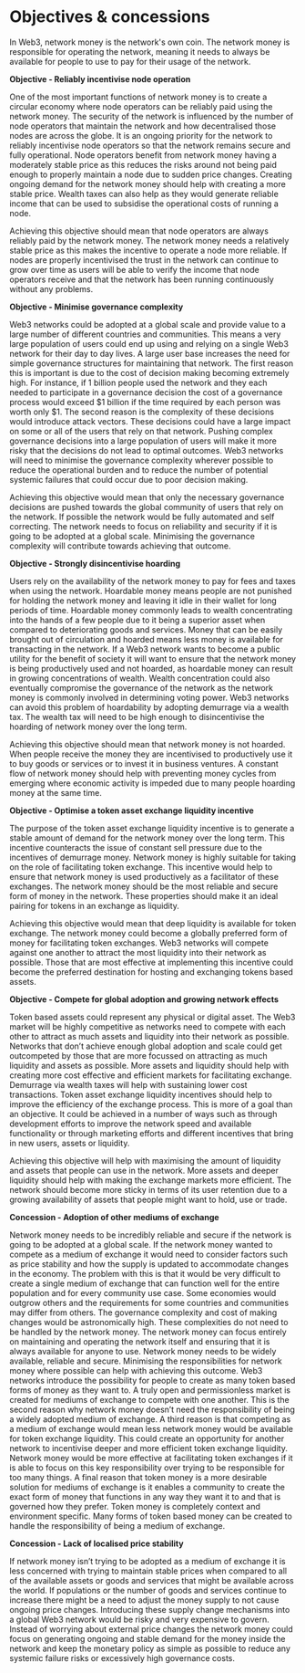 # Objectives & concessions

In Web3, network money is the network's own coin. The network money is responsible for operating the network, meaning it needs to always be available for people to use to pay for their usage of the network.



**Objective - Reliably incentivise node operation**

One of the most important functions of network money is to create a circular economy where node operators can be reliably paid using the network money. The security of the network is influenced by the number of node operators that maintain the network and how decentralised those nodes are across the globe. It is an ongoing priority for the network to reliably incentivise node operators so that the network remains secure and fully operational. Node operators benefit from network money having a moderately stable price as this reduces the risks around not being paid enough to properly maintain a node due to sudden price changes. Creating ongoing demand for the network money should help with creating a more stable price. Wealth taxes can also help as they would generate reliable income that can be used to subsidise the operational costs of running a node.

Achieving this objective should mean that node operators are always reliably paid by the network money. The network money needs a relatively stable price as this makes the incentive to operate a node more reliable. If nodes are properly incentivised the trust in the network can continue to grow over time as users will be able to verify the income that node operators receive and that the network has been running continuously without any problems.



**Objective - Minimise governance complexity**

Web3 networks could be adopted at a global scale and provide value to a large number of different countries and communities. This means a very large population of users could end up using and relying on a single Web3 network for their day to day lives. A large user base increases the need for simple governance structures for maintaining that network. The first reason this is important is due to the cost of decision making becoming extremely high. For instance, if 1 billion people used the network and they each needed to participate in a governance decision the cost of a governance process would exceed $1 billion if the time required by each person was worth only $1. The second reason is the complexity of these decisions would introduce attack vectors. These decisions could have a large impact on some or all of the users that rely on that network. Pushing complex governance decisions into a large population of users will make it more risky that the decisions do not lead to optimal outcomes. Web3 networks will need to minimise the governance complexity wherever possible to reduce the operational burden and to reduce the number of potential systemic failures that could occur due to poor decision making.

Achieving this objective would mean that only the necessary governance decisions are pushed towards the global community of users that rely on the network. If possible the network would be fully automated and self correcting. The network needs to focus on reliability and security if it is going to be adopted at a global scale. Minimising the governance complexity will contribute towards achieving that outcome.



**Objective - Strongly disincentivise hoarding**

Users rely on the availability of the network money to pay for fees and taxes when using the network. Hoardable money means people are not punished for holding the network money and leaving it idle in their wallet for long periods of time. Hoardable money commonly leads to wealth concentrating into the hands of a few people due to it being a superior asset when compared to deteriorating goods and services. Money that can be easily brought out of circulation and hoarded means less money is available for transacting in the network. If a Web3 network wants to become a public utility for the benefit of society it will want to ensure that the network money is being productively used and not hoarded, as hoardable money can result in growing concentrations of wealth. Wealth concentration could also eventually compromise the governance of the network as the network money is commonly involved in determining voting power. Web3 networks can avoid this problem of hoardability by adopting demurrage via a wealth tax. The wealth tax will need to be high enough to disincentivise the hoarding of network money over the long term.

Achieving this objective should mean that network money is not hoarded. When people receive the money they are incentivised to productively use it to buy goods or services or to invest it in business ventures. A constant flow of network money should help with preventing money cycles from emerging where economic activity is impeded due to many people hoarding money at the same time.



**Objective - Optimise a token asset exchange liquidity incentive**

The purpose of the token asset exchange liquidity incentive is to generate a stable amount of demand for the network money over the long term. This incentive counteracts the issue of constant sell pressure due to the incentives of demurrage money. Network money is highly suitable for taking on the role of facilitating token exchange. This incentive would help to ensure that network money is used productively as a facilitator of these exchanges. The network money should be the most reliable and secure form of money in the network. These properties should make it an ideal pairing for tokens in an exchange as liquidity.

Achieving this objective would mean that deep liquidity is available for token exchange. The network money could become a globally preferred form of money for facilitating token exchanges. Web3 networks will compete against one another to attract the most liquidity into their network as possible. Those that are most effective at implementing this incentive could become the preferred destination for hosting and exchanging tokens based assets.



**Objective - Compete for global adoption and growing network effects**

Token based assets could represent any physical or digital asset. The Web3 market will be highly competitive as networks need to compete with each other to attract as much assets and liquidity into their network as possible. Networks that don’t achieve enough global adoption and scale could get outcompeted by those that are more focussed on attracting as much liquidity and assets as possible. More assets and liquidity should help with creating more cost effective and efficient markets for facilitating exchange. Demurrage via wealth taxes will help with sustaining lower cost transactions. Token asset exchange liquidity incentives should help to improve the efficiency of the exchange process. This is more of a goal than an objective. It could be achieved in a number of ways such as through development efforts to improve the network speed and available functionality or through marketing efforts and different incentives that bring in new users, assets or liquidity.

Achieving this objective will help with maximising the amount of liquidity and assets that people can use in the network. More assets and deeper liquidity should help with making the exchange markets more efficient. The network should become more sticky in terms of its user retention due to a growing availability of assets that people might want to hold, use or trade.



**Concession - Adoption of other mediums of exchange**

Network money needs to be incredibly reliable and secure if the network is going to be adopted at a global scale. If the network money wanted to compete as a medium of exchange it would need to consider factors such as price stability and how the supply is updated to accommodate changes in the economy. The problem with this is that it would be very difficult to create a single medium of exchange that can function well for the entire population and for every community use case. Some economies would outgrow others and the requirements for some countries and communities may differ from others. The governance complexity and cost of making changes would be astronomically high. These complexities do not need to be handled by the network money. The network money can focus entirely on maintaining and operating the network itself and ensuring that it is always available for anyone to use. Network money needs to be widely available, reliable and secure. Minimising the responsibilities for network money where possible can help with achieving this outcome. Web3 networks introduce the possibility for people to create as many token based forms of money as they want to. A truly open and permissionless market is created for mediums of exchange to compete with one another. This is the second reason why network money doesn’t need the responsibility of being a widely adopted medium of exchange. A third reason is that competing as a medium of exchange would mean less network money would be available for token exchange liquidity. This could create an opportunity for another network to incentivise deeper and more efficient token exchange liquidity. Network money would be more effective at facilitating token exchanges if it is able to focus on this key responsibility over trying to be responsible for too many things. A final reason that token money is a more desirable solution for mediums of exchange is it enables a community to create the exact form of money that functions in any way they want it to and that is governed how they prefer. Token money is completely context and environment specific. Many forms of token based money can be created to handle the responsibility of being a medium of exchange.



**Concession - Lack of localised price stability**

If network money isn’t trying to be adopted as a medium of exchange it is less concerned with trying to maintain stable prices when compared to all of the available assets or goods and services that might be available across the world. If populations or the number of goods and services continue to increase there might be a need to adjust the money supply to not cause ongoing price changes. Introducing these supply change mechanisms into a global Web3 network would be risky and very expensive to govern. Instead of worrying about external price changes the network money could focus on generating ongoing and stable demand for the money inside the network and keep the monetary policy as simple as possible to reduce any systemic failure risks or excessively high governance costs.
